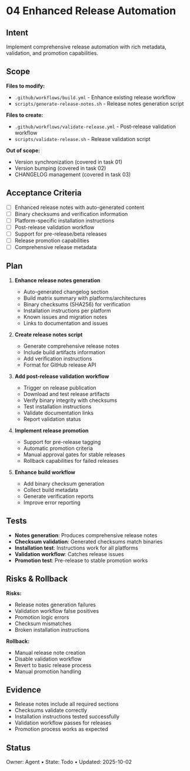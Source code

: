 # 04 Enhanced Release Automation

## Intent
Implement comprehensive release automation with rich metadata, validation, and promotion capabilities.

## Scope
**Files to modify:**
- `.github/workflows/build.yml` - Enhance existing release workflow
- `scripts/generate-release-notes.sh` - Release notes generation script

**Files to create:**
- `.github/workflows/validate-release.yml` - Post-release validation workflow
- `scripts/validate-release.sh` - Release validation script

**Out of scope:**
- Version synchronization (covered in task 01)
- Version bumping (covered in task 02)
- CHANGELOG management (covered in task 03)

## Acceptance Criteria
- [ ] Enhanced release notes with auto-generated content
- [ ] Binary checksums and verification information
- [ ] Platform-specific installation instructions
- [ ] Post-release validation workflow
- [ ] Support for pre-release/beta releases
- [ ] Release promotion capabilities
- [ ] Comprehensive release metadata

## Plan
1. **Enhance release notes generation**
   - Auto-generated changelog section
   - Build matrix summary with platforms/architectures
   - Binary checksums (SHA256) for verification
   - Installation instructions per platform
   - Known issues and migration notes
   - Links to documentation and issues

2. **Create release notes script**
   - Generate comprehensive release notes
   - Include build artifacts information
   - Add verification instructions
   - Format for GitHub release API

3. **Add post-release validation workflow**
   - Trigger on release publication
   - Download and test release artifacts
   - Verify binary integrity with checksums
   - Test installation instructions
   - Validate documentation links
   - Report validation status

4. **Implement release promotion**
   - Support for pre-release tagging
   - Automatic promotion criteria
   - Manual approval gates for stable releases
   - Rollback capabilities for failed releases

5. **Enhance build workflow**
   - Add binary checksum generation
   - Collect build metadata
   - Generate verification reports
   - Improve error reporting

## Tests
- **Notes generation**: Produces comprehensive release notes
- **Checksum validation**: Generated checksums match binaries
- **Installation test**: Instructions work for all platforms
- **Validation workflow**: Catches release issues
- **Promotion test**: Pre-release to stable promotion works

## Risks & Rollback
**Risks:**
- Release notes generation failures
- Validation workflow false positives
- Promotion logic errors
- Checksum mismatches
- Broken installation instructions

**Rollback:**
- Manual release note creation
- Disable validation workflow
- Revert to basic release process
- Manual promotion handling

## Evidence
- Release notes include all required sections
- Checksums validate correctly
- Installation instructions tested successfully
- Validation workflow passes for releases
- Promotion process works as expected

## Status
Owner: Agent • State: Todo • Updated: 2025-10-02